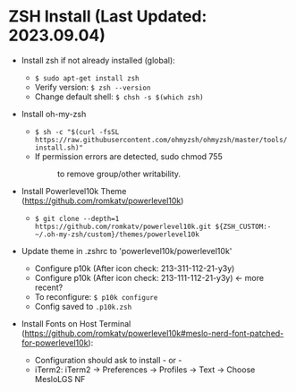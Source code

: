 # ZSH Install (Last Updated: 2023.09.04)

* Install zsh if not already installed (global):
  * `$ sudo apt-get install zsh`
  * Verify version: `$ zsh --version`
  * Change default shell: `$ chsh -s $(which zsh)`

* Install oh-my-zsh
	* `$ sh -c "$(curl -fsSL https://raw.githubusercontent.com/ohmyzsh/ohmyzsh/master/tools/install.sh)"`
	* If permission errors are detected, sudo chmod 755 <dir> to remove group/other writability.

* Install Powerlevel10k Theme (https://github.com/romkatv/powerlevel10k)
	* `$ git clone --depth=1 https://github.com/romkatv/powerlevel10k.git ${ZSH_CUSTOM:-~/.oh-my-zsh/custom}/themes/powerlevel10k`

* Update theme in .zshrc to 'powerlevel10k/powerlevel10k'
	* Configure p10k (After icon check: 213-311-112-21-y3y)
	* Configure p10k (After icon check: 213-111-112-21-y3y) <- more recent?
	* To reconfigure: `$ p10k configure`
	* Config saved to `.p10k.zsh`

* Install Fonts on Host Terminal (https://github.com/romkatv/powerlevel10k#meslo-nerd-font-patched-for-powerlevel10k):
  * Configuration should ask to install - or -
  * iTerm2: iTerm2 → Preferences → Profiles → Text → Choose MesloLGS NF
